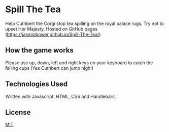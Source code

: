 # Spill The Tea 

Help Cuthbert the Corgi stop tea spilling on the royal palace rugs. Try not to upset Her Majesty.
Hosted on GitHub pages (https://jasminbower.github.io/Spill-The-Tea/)

## How the game works

Please use up, down, left and right keys on your keyboard to catch the falling cups (Yes Cuthbert can jump high!)

## Technologies Used

Written with Javascript, HTML, CSS and Handlebars.


## License
[MIT](https://choosealicense.com/licenses/mit/)

